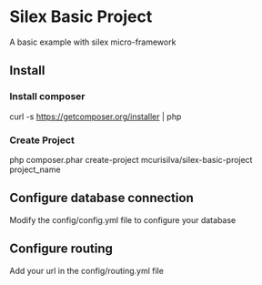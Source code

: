 <h1>Silex Basic Project</h1>

A basic example with silex micro-framework

<h2>Install</h2>

<h3>Install composer</h3>

curl -s https://getcomposer.org/installer | php

<h3>Create Project</h3>

php composer.phar create-project mcurisilva/silex-basic-project project_name

<h2>Configure database connection</h2>

Modify the config/config.yml file to configure your database

<h2>Configure routing</h2>

Add your url in the config/routing.yml file
